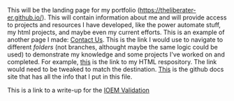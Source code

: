 This will be the landing page for my portfolio (https://theliberater-er.github.io/). This will contain information about me and will provide access to projects and resources I have developed, like the power automate stuff, my html projects, and maybe even my current efforts. This is an example of another page I made: <a href="https://theliberater-er.github.io/about/contectus.html">Contact Us</a>. This is the link I would use to navigate to different <i>folders</i> (not branches, althought maybe the same logic could be used) to demonstrate my knowledge and some projects I've worked on and completed. For example, <a href="https://theliberater-er.github.io/html/">this</a> is the link to my HTML respository. The link would need to be tweaked to match the destination. <a href="https://docs.github.com/en/pages/getting-started-with-github-pages/creating-a-github-pages-site">This</a> is the github docs site that has all the info that I put in this file.</p>
<p>This is a link to a write-up for the <a href="https://github.com/theLiberater-er/PowerPlatform/blob/920c1e02386c8cb3ed3e5f05d0ede394aed1b607/IOEM%20Validation.html">IOEM Validation</a></p>
